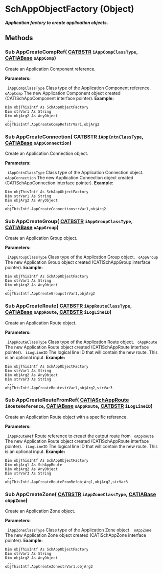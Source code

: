 # SchAppObjectFactory (Object)

**_Application factory to create application objects._**

## Methods

### Sub **AppCreateCompRef**( [CATBSTR](../System/typedef_CATBSTR_8129.md)  `iAppCompClassType`,  [CATIABase](../System/interface_AnyObject_17321.md)  `oAppComp`)

Create an Application Component reference.

**Parameters:**

` iAppCompClassType`      Class type of the Application Component reference.
` oAppComp`      The new Application Component object created (CATISchAppComponent interface pointer).
**Example:**

```VBScript
Dim objThisIntf As SchAppObjectFactory
Dim strVar1 As String
Dim objArg2 As AnyObject
 ...
objThisIntf.AppCreateCompRefstrVar1,objArg2

```

### Sub **AppCreateConnection**( [CATBSTR](../System/typedef_CATBSTR_8129.md)  `iAppCntnClassType`,  [CATIABase](../System/interface_AnyObject_17321.md)  `oAppConnection`)

Create an Application Connection object.

**Parameters:**

` iAppCntnClassType`      Class type of the Application Connection object.
` oAppConnection`      The new Application Connection object created (CATISchAppConnection interface pointer).
**Example:**

```VBScript
Dim objThisIntf As SchAppObjectFactory
Dim strVar1 As String
Dim objArg2 As AnyObject
 ...
objThisIntf.AppCreateConnectionstrVar1,objArg2

```

### Sub **AppCreateGroup**( [CATBSTR](../System/typedef_CATBSTR_8129.md)  `iAppGroupClassType`,  [CATIABase](../System/interface_AnyObject_17321.md)  `oAppGroup`)

Create an Application Group object.

**Parameters:**

` iAppGroupClassType`      Class type of the Application Group object.
` oAppGroup`      The new Application Group object created (CATISchAppGroup interface pointer).
**Example:**

```VBScript
Dim objThisIntf As SchAppObjectFactory
Dim strVar1 As String
Dim objArg2 As AnyObject
 ...
objThisIntf.AppCreateGroupstrVar1,objArg2

```

### Sub **AppCreateRoute**( [CATBSTR](../System/typedef_CATBSTR_8129.md)  `iAppRouteClassType`,  [CATIABase](../System/interface_AnyObject_17321.md)  `oAppRoute`,  [CATBSTR](../System/typedef_CATBSTR_8129.md)  `iLogLineID`)

Create an Application Route object.

**Parameters:**

` iAppRouteClassType`      Class type of the Application Route object.
` oAppRoute`      The new Application Route object created (CATISchAppRoute interface pointer).
` iLogLineID`      The logical line ID that will contain the new route. This is an optional input.
**Example:**

```VBScript
Dim objThisIntf As SchAppObjectFactory
Dim strVar1 As String
Dim objArg2 As AnyObject
Dim strVar3 As String
 ...
objThisIntf.AppCreateRoutestrVar1,objArg2,strVar3

```

### Sub **AppCreateRouteFromRef**( [CATIASchAppRoute](../CATSchPlatformInterfaces/interface_SchAppRoute_25864.md)  `iRouteReference`,  [CATIABase](../System/interface_AnyObject_17321.md)  `oAppRoute`,  [CATBSTR](../System/typedef_CATBSTR_8129.md)  `iLogLineID`)

Create an Application Route object with a specific reference.

**Parameters:**

` iAppRouteRef`      Route reference to creaet the output route from
` oAppRoute`      The new Application Route object created (CATISchAppRoute interface pointer).
` iLogLineID`      The logical line ID that will contain the new route. This is an optional input.
**Example:**

```VBScript
Dim objThisIntf As SchAppObjectFactory
Dim objArg1 As SchAppRoute
Dim objArg2 As AnyObject
Dim strVar3 As String
 ...
objThisIntf.AppCreateRouteFromRefobjArg1,objArg2,strVar3

```

### Sub **AppCreateZone**( [CATBSTR](../System/typedef_CATBSTR_8129.md)  `iAppZoneClassType`,  [CATIABase](../System/interface_AnyObject_17321.md)  `oAppZone`)

Create an Application Zone object.

**Parameters:**

` iAppZoneClassType`      Class type of the Application Zone object.
` oAppZone`      The new Application Zone object created (CATISchAppZone interface pointer).
**Example:**

```VBScript
Dim objThisIntf As SchAppObjectFactory
Dim strVar1 As String
Dim objArg2 As AnyObject
 ...
objThisIntf.AppCreateZonestrVar1,objArg2

```